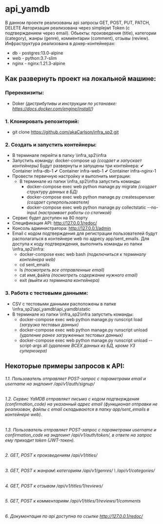 # api_yamdb
В данном проекте реализованы api запросы GET, POST, PUT, PATCH, DELETE
Авторизация реализована через simplejwt Token (с подтверждением через email).
Обьекты: произведения (title), категории (category), жанры (genre), комментарии (comment), отзывы (review).
Инфраструктура реализована в докер-контейнерах:
- db - postgres:13.0-alpine
- web - python:3.7-slim
- nginx - nginx:1.21.3-alpine

## Как развернуть проект на локальной машине:
### Пререквизиты:
- Doker *(дистрибутивы и инструкции по установке: https://docs.docker.com/engine/install/)*

### 1. Клонировать репозиторий:
- git clone https://github.com/akaCarlson/infra_sp2.git

### 2. Cоздать и запустить контейнеры:
- В терминале перейти в папку \infra_sp2\infra
- Запустить команду: docker-compose up *(создает и запускает контейнеры)*
    Будут развернуты и запущены три контейнера:
        ✔ Container infra-db-1
        ✔ Container infra-web-1
        ✔ Container infra-nginx-1
- Провести первичную настройку и выполнить миграции:
    - В терминале из папки \infra_sp2\infra запустить команды:
        - docker-compose exec web python manage.py migrate *(создает структуру данных в БД)*
        - docker-compose exec web python manage.py createsuperuser *(создает суперпользователя)*
        - docker-compose exec web python manage.py collectstatic --no-input *(настраивает работы со статикой)*
- Сервис будет доступен на 80 порту
- Спецификация API: http://127.0.0.1/redoc/
- Консоль администратора: http://127.0.0.1/admin
- Email с кодом подтверждения для регистрации пользователей будут располагаться в контейнере web по адресу app/sent_emails. Для доступа к коду подтверждения, выполнить команды из папки \infra_sp2\infra:
    - docker-compose exec web bash *(подключиться к терминалу контейнера web)*
    - cd sent_emails
    - ls *(посмотреть все отправленные email)*
    - cat имя_файла *(посмотреть содержание нужного email)*
    - exit *(выйти из терминала контейнера)*

### 3. Работа с тестовыми данными:
- CSV с тестовыми данными расположены в папке \infra_sp2\api_yamdb\api_yamdb\static
- В терминале из папки \infra_sp2\infra запустить команды:
    - docker-compose exec web python manage.py runscript load *(загрузка тестовых данных)*
    - docker-compose exec web python manage.py runscript unload *(удаление ранее загруженных тестовых данных)*
    - docker-compose exec web python manage.py runscript unload --script-args all *(удаление ВСЕХ данных из БД, кроме УЗ суперюзера)*


## Некоторые примеры запросов к API:
###### 1.1. Пользователь отправляет POST-запрос с параметрами email и username на эндпоинт /api/v1/auth/signup/
###### 1.2. Сервис YaMDB отправляет письмо с кодом подтверждения (confirmation_code) на указанный адрес email (функционал отправки не реализован, файлы с email складываются в папку app/sent_emails в контейнере web).
###### 1.3. Пользователь отправляет POST-запрос с параметрами username и confirmation_code на эндпоинт /api/v1/auth/token/, в ответе на запрос ему приходит token (JWT-токен).
###### 2. GET, POST к произведениям /api/v1/titles/
###### 3. GET, POST к жанрам\ категориям /api/v1/genres/ \ /api/v1/categories/
###### 4. GET, POST к отзывам /api/v1/titles/1/reviews/
###### 5. GET, POST к комментариям /api/v1/titles/1/reviews/1/comments
###### 6. Документация по api доступна по ссылке http://127.0.0.1/redoc/
